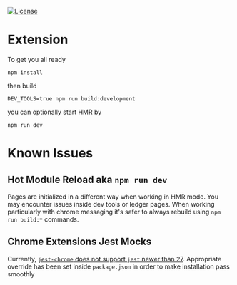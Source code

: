 [![License](https://img.shields.io/badge/License-Apache_2.0-blue.svg)](https://opensource.org/licenses/Apache-2.0)

# Extension

To get you all ready

`npm install`

then build

`DEV_TOOLS=true npm run build:development`

you can optionally start HMR by

`npm run dev`

# Known Issues

## Hot Module Reload aka `npm run dev`

Pages are initialized in a different way when working in HMR mode. You may encounter issues inside dev tools or ledger pages. When working particularly with chrome messaging it's safer to always rebuild using `npm run build:*` commands. 

## Chrome Extensions Jest Mocks

Currently, [`jest-chrome` does not support `jest` newer than 27](https://github.com/extend-chrome/jest-chrome/issues/19). Appropriate override has been set inside `package.json` in order to make installation pass smoothly
